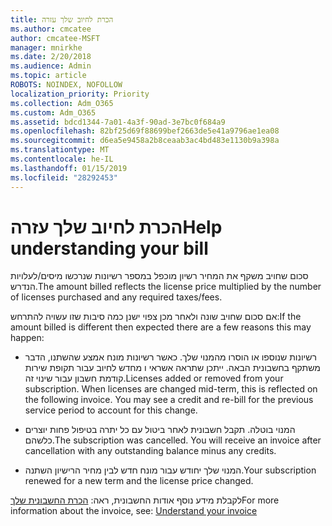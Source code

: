 ```yaml
---
title: הכרת לחיוב שלך עזרה
ms.author: cmcatee
author: cmcatee-MSFT
manager: mnirkhe
ms.date: 2/20/2018
ms.audience: Admin
ms.topic: article
ROBOTS: NOINDEX, NOFOLLOW
localization_priority: Priority
ms.collection: Adm_O365
ms.custom: Adm_O365
ms.assetid: bdcd1344-7a01-4a3f-90ad-3e7bc0f684a9
ms.openlocfilehash: 82bf25d69f88699bef2663de5e41a9796ae1ea08
ms.sourcegitcommit: d6ea5e9458a2b8ceaab3ac4bd483e1130b9a398a
ms.translationtype: MT
ms.contentlocale: he-IL
ms.lasthandoff: 01/15/2019
ms.locfileid: "28292453"
---
```

# <a name="help-understanding-your-bill"></a><span data-ttu-id="b1f5c-102">הכרת לחיוב שלך עזרה</span><span class="sxs-lookup"><span data-stu-id="b1f5c-102">Help understanding your bill</span></span>

<span data-ttu-id="b1f5c-103">סכום שחויב משקף את המחיר רשיון מוכפל במספר רשיונות שנרכשו מיסים/לעלויות הנדרש.</span><span class="sxs-lookup"><span data-stu-id="b1f5c-103">The amount billed reflects the license price multiplied by the number of licenses purchased and any required taxes/fees.</span></span>
  
<span data-ttu-id="b1f5c-104">אם סכום שחויב שונה ולאחר מכן צפוי ישנן כמה סיבות שזו עשויה להתרחש:</span><span class="sxs-lookup"><span data-stu-id="b1f5c-104">If the amount billed is different then expected there are a few reasons this may happen:</span></span>
  
- <span data-ttu-id="b1f5c-p101">רשיונות שנוספו או הוסרו מהמנוי שלך. כאשר רשיונות מונח אמצע שהשתנו, הדבר משתקף בחשבונית הבאה. ייתכן שתראה אשראי ו מחדש לחיוב עבור תקופת שירות קודמת חשבון עבור שינוי זה.</span><span class="sxs-lookup"><span data-stu-id="b1f5c-p101">Licenses added or removed from your subscription. When licenses are changed mid-term, this is reflected on the following invoice. You may see a credit and re-bill for the previous service period to account for this change.</span></span>
    
- <span data-ttu-id="b1f5c-p102">המנוי בוטלה. תקבל חשבונית לאחר ביטול עם כל יתרה בטיפול פחות יוצרים כלשהם.</span><span class="sxs-lookup"><span data-stu-id="b1f5c-p102">The subscription was cancelled. You will receive an invoice after cancellation with any outstanding balance minus any credits.</span></span>
    
- <span data-ttu-id="b1f5c-110">המנוי שלך יחודש עבור מונח חדש לבין מחיר הרישיון השתנה.</span><span class="sxs-lookup"><span data-stu-id="b1f5c-110">Your subscription renewed for a new term and the license price changed.</span></span>
    
<span data-ttu-id="b1f5c-111">לקבלת מידע נוסף אודות החשבונית, ראה: [הכרת החשבונית שלך](https://support.office.com/article/0724b428-fb59-4962-8c37-6674166d7507)</span><span class="sxs-lookup"><span data-stu-id="b1f5c-111">For more information about the invoice, see: [Understand your invoice](https://support.office.com/article/0724b428-fb59-4962-8c37-6674166d7507)</span></span>
  

